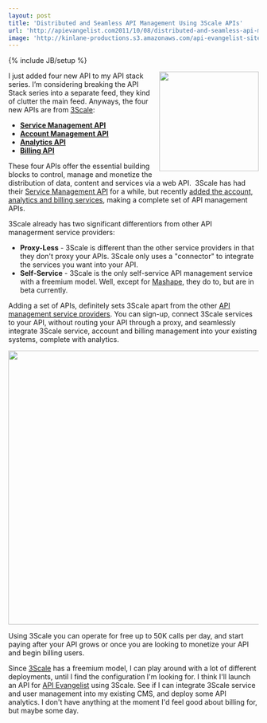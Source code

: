```yaml
---
layout: post
title: 'Distributed and Seamless API Management Using 3Scale APIs'
url: 'http://apievangelist.com2011/10/08/distributed-and-seamless-api-management-using-3scale-apis/'
image: 'http://kinlane-productions.s3.amazonaws.com/api-evangelist-site/blog/3scale-logo.jpg'
---
```

{% include JB/setup %}
<p>
     <a href="http://www.3scale.net/"><img src="http://kinlane-productions.s3.amazonaws.com/api-service-providers/3scale-logo.jpg"  width="200" align="right" /></a>
</p>
<p>
     I just added four new API to my API stack series. I’m considering breaking the API Stack series into a separate feed, they kind of clutter the main feed. Anyways, the four new APIs are from <a title="3Scale" href="/serviceproviders/3scale.php">3Scale</a>:
</p>
<ul >
     <li>
          <strong><a title="Service Management API" href="/2011/10/08/api-stack-api-service-management-with-3scale-service-management-api/">Service Management API</a></strong>
     </li>
     <li>
          <strong><a title="Account Management API" href="/2011/10/08/api-stack-api-account-management-with-3scale-account-management-api-/">Account Management API</a></strong>
     </li>
     <li>
          <strong><a title="Analytics API" href="/2011/10/08/api-stack-api-analytics-with-3scale-analytics-api-/">Analytics API</a></strong>
     </li>
     <li>
          <strong><a title="Billing API" href="/2011/10/08/api-stack-api-billing-with-3scale-billing-api-/">Billing API</a></strong>
     </li>
</ul>
<p>
     These four APIs offer the essential building blocks to control, manage and monetize the distribution of data, content and services via a web API.  3Scale has had their <a title="Service Management API" href="http://www.3scale.net/support/service-management-api">Service Management API</a> for a while, but recently <a title="added the account, analytics and billing services" href="http://blog.programmableweb.com/2011/10/06/api-management-within-your-existing-platform/">added the account, analytics and billing services</a>, making a complete set of API management APIs.
</p>
<p>
     3Scale already has two significant differentiors from other API managerment service providers:
</p>
<ul >
     <li>
          <strong>Proxy-Less</strong> - 3Scale is different than the other service providers in that they don't proxy your APIs. 3Scale only uses a "connector" to integrate the services you want into your API.
     </li>
     <li>
          <strong>Self-Service</strong> - 3Scale is the only self-service API management service with a freemium model. Well, except for <a title="Mashape" href="/serviceproviders/mashape.php">Mashape</a>, they do to, but are in beta currently.
     </li>
</ul>
<p>
     Adding a set of APIs, definitely sets 3Scale apart from the other <a title="API Management Service Providers" href="/serviceproviders/">API management service providers</a>. You can sign-up, connect 3Scale services to your API, without routing your API through a proxy, and seamlessly integrate 3Scale service, account and billing management into your existing systems, complete with analytics.
</p>
<p>
     <img src="http://kinlane-productions.s3.amazonaws.com/api-service-providers/3Scale/API-Management%20-3scale-API-Management-Solution.png"  width="550" />
</p>
<p>
     Using 3Scale you can operate for free up to 50K calls per day, and start paying after your API grows or once you are looking to monetize your API and begin billing users.
</p>
<p>
     Since <a title="3Scale" href="/serviceproviders/3scale.php">3Scale</a> has a freemium model, I can play around with a lot of different deployments, until I find the configuration I'm looking for. I think I'll launch an API for <a title="API Evangelist" href="http://www.apievangelist.com">API Evangelist</a> using 3Scale. See if I can integrate 3Scale service and user management into my existing CMS, and deploy some API analytics. I don't have anything at the moment I'd feel good about billing for, but maybe some day.
</p>
